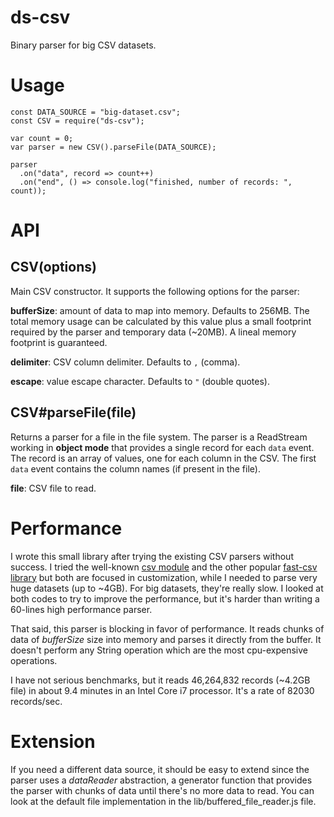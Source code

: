 ds-csv
======

Binary parser for big CSV datasets.

# Usage

```
const DATA_SOURCE = "big-dataset.csv";
const CSV = require("ds-csv");

var count = 0;
var parser = new CSV().parseFile(DATA_SOURCE);

parser
  .on("data", record => count++)
  .on("end", () => console.log("finished, number of records: ", count));
```

# API

## CSV(options)

Main CSV constructor. It supports the following options for the parser:

**bufferSize**: amount of data to map into memory. Defaults to 256MB. The total
memory usage can be calculated by this value plus a small footprint required
by the parser and temporary data (~20MB). A lineal memory footprint is
guaranteed.

**delimiter**: CSV column delimiter. Defaults to ```,``` (comma).

**escape**: value escape character. Defaults to ```"``` (double quotes).

## CSV#parseFile(file)

Returns a parser for a file in the file system. The parser is a ReadStream
working in **object mode** that provides a single record for each
```data``` event. The record is an array of values, one for each column in the
CSV. The first ```data``` event contains the column names (if present in the
file).

**file**: CSV file to read.

# Performance

I wrote this small library after trying the existing CSV parsers without
success. I tried the well-known [csv module](https://www.npmjs.com/package/csv)
and the other popular [fast-csv library](https://www.npmjs.com/package/fast-csv)
but both are focused in customization, while I needed to parse very huge
datasets (up to ~4GB). For big datasets, they're really slow. I looked at both
codes to try to improve the performance, but it's harder than writing a 60-lines
high performance parser.

That said, this parser is blocking in favor of performance. It reads chunks of
data of *bufferSize* size into memory and parses it directly from the buffer.
It doesn't perform any String operation which are the most cpu-expensive
operations.

I have not serious benchmarks, but it reads 46,264,832 records (~4.2GB file) in
about 9.4 minutes in an Intel Core i7 processor. It's a rate of 82030
records/sec.

# Extension

If you need a different data source, it should be easy to extend since the
parser uses a *dataReader* abstraction, a generator function that provides the
parser with chunks of data until there's no more data to read. You can look at
the default file implementation in the lib/buffered_file_reader.js file.
